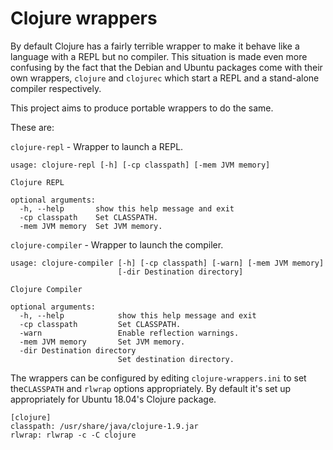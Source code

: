 # Clojure wrappers

By default Clojure has a fairly terrible wrapper to make it behave like a language with a REPL but no compiler.  This situation is made even more confusing by the fact that the Debian and Ubuntu packages come with their own wrappers, `clojure` and `clojurec` which start a REPL and a stand-alone compiler respectively.

This project aims to produce portable wrappers to do the same.

These are:

`clojure-repl` - Wrapper to launch a REPL.

```none
usage: clojure-repl [-h] [-cp classpath] [-mem JVM memory]

Clojure REPL

optional arguments:
  -h, --help       show this help message and exit
  -cp classpath    Set CLASSPATH.
  -mem JVM memory  Set JVM memory.
```

`clojure-compiler` - Wrapper to launch the compiler.

```none
usage: clojure-compiler [-h] [-cp classpath] [-warn] [-mem JVM memory]
                        [-dir Destination directory]

Clojure Compiler

optional arguments:
  -h, --help            show this help message and exit
  -cp classpath         Set CLASSPATH.
  -warn                 Enable reflection warnings.
  -mem JVM memory       Set JVM memory.
  -dir Destination directory
                        Set destination directory.
```

The wrappers can be configured by editing `clojure-wrappers.ini` to set the`CLASSPATH` and `rlwrap` options appropriately.  By default it's set up appropriately for Ubuntu 18.04's Clojure package.

```none
[clojure]
classpath: /usr/share/java/clojure-1.9.jar
rlwrap: rlwrap -c -C clojure
```
